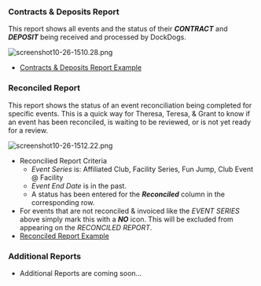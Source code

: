 ### Contracts & Deposits Report

This report shows all events and the status of their **_CONTRACT_** and **_DEPOSIT_** being received and processed by DockDogs.

![screenshot10-26-1510.28.png](https://bitbucket.org/repo/ppdrXq/images/2842998056-screenshot10-26-1510.28.png)

* [Contracts & Deposits Report Example](https://docs.google.com/spreadsheets/d/1xHFebu4F-QAJVr_uh_Bt681-4HW-s4oOknq_eZmadHc/edit?usp=sharing)

### Reconciled Report

This report shows the status of an event reconciliation being completed for specific events. This is a quick way for Theresa, Teresa, & Grant to know if an event has been reconciled, is waiting to be reviewed, or is not yet ready for a review.

![screenshot10-26-1512.22.png](https://bitbucket.org/repo/ppdrXq/images/3809009345-screenshot10-26-1512.22.png)

* Reconcilied Report Criteria
	* _Event Series_ is: Affiliated Club, Facility Series, Fun Jump, Club Event @ Facility
	* _Event End Date_ is in the past.
	* A status has been entered for the **_Reconciled_** column in the corresponding row.
* For events that are not reconciled & invoiced like the _EVENT SERIES_ above simply mark this with a **_NO_** icon. This will be excluded from appearing on the _RECONCILED REPORT_.
* [Reconciled Report Example](https://docs.google.com/spreadsheets/d/14S2ZnPWy9MlFEUC2IC7FR7n9A0eWB28UXMJJxPAwbxk/edit?usp=sharing)

### Additional Reports

* Additional Reports are coming soon...